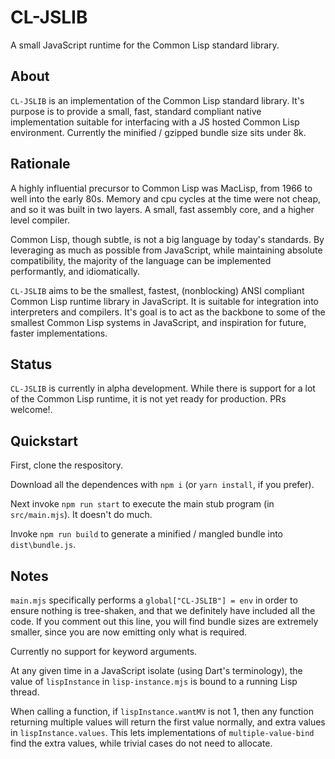 # CL-JSLIB
A small JavaScript runtime for the Common Lisp standard library.

## About

`CL-JSLIB` is an implementation of the Common Lisp standard library.
It's purpose is to provide a small, fast, standard compliant native implementation suitable for interfacing with a JS hosted Common Lisp environment. Currently the minified / gzipped bundle size sits under 8k.

## Rationale

A highly influential precursor to Common Lisp was MacLisp, from 1966 to well into the early 80s. Memory and cpu cycles at the time were not cheap, and so it was built in two layers. A small, fast assembly core,
and a higher level compiler.

Common Lisp, though subtle, is not a big language by today's standards. By leveraging as much as possible from JavaScript, while maintaining absolute compatibility, the majority of the language can be implemented performantly, and idiomatically.

`CL-JSLIB` aims to be the smallest, fastest, (nonblocking) ANSI compliant Common Lisp runtime library in JavaScript. It is suitable for integration into interpreters and compilers. It's goal is to act as the backbone to some of the smallest Common Lisp
systems in JavaScript, and inspiration for future, faster implementations.

## Status

`CL-JSLIB` is currently in alpha development. While there is support for a lot of the Common Lisp runtime, it is not yet ready for production. PRs welcome!.

## Quickstart

First, clone the respository.

Download all the dependences with `npm i` (or `yarn install`, if you prefer).

Next invoke `npm run start` to execute the main stub program (in `src/main.mjs`). It doesn't do much.

Invoke `npm run build` to generate a minified / mangled bundle into `dist\bundle.js`.

## Notes

`main.mjs` specifically performs a `global["CL-JSLIB"] = env` in order to ensure nothing is tree-shaken, and that we definitely have included all the code.  If you comment out this line, you will find bundle sizes are extremely smaller, since you are now emitting only what is required.

Currently no support for keyword arguments.

At any given time in a JavaScript isolate (using Dart's terminology), the value of `lispInstance` in `lisp-instance.mjs` is bound to a running Lisp thread.

When calling a function, if `lispInstance.wantMV` is not 1, then any function returning multiple values will return the first value normally, and extra values in `lispInstance.values`. This lets implementations of `multiple-value-bind` find the extra values, while trivial cases do not need to allocate.